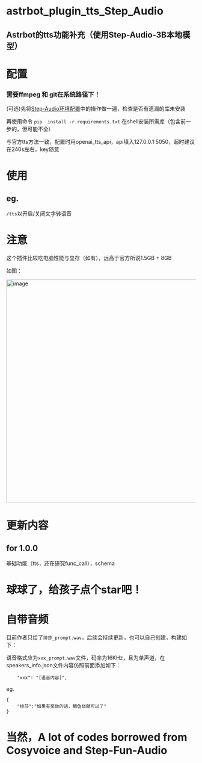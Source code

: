 # astrbot_plugin_tts_Step_Audio

## Astrbot的tts功能补充（使用Step-Audio-3B本地模型）

# 配置

### 需要ffmpeg 和 git在系统路径下！

(可选)先将[Step-Audio环境配置](https://github.com/xiewoc/Step-Audio?tab=readme-ov-file#-42-dependencies-and-installation)中的操作做一遍，检查是否有遗漏的库未安装

再使用命令 `pip  install -r requirements.txt` 在shell安装所需库（包含前一步的，但可能不全）

与官方tts方法一致，配置时用openai_tts_api，api填入127.0.0.1:5050，超时建议在240s左右，key随意

# 使用

## eg. 

`/tts`以开启/关闭文字转语音

# 注意

这个插件比较吃电脑性能与显存（如有），远高于官方所说1.5GB + 8GB

如图：

<img width="593" alt="image" src="https://github.com/user-attachments/assets/1826eccf-7bae-47ca-8a07-40f817a6519b" />

# 更新内容

## for 1.0.0

基础功能（tts，还在研究func_call），schema

# 球球了，给孩子点个star吧！

# 自带音频

目前作者只给了`绯莎_prompt.wav`，后续会持续更新，也可以自己创建，构建如下：

语音格式应为`xxx_prompt.wav`文件，码率为16KHz，且为单声道，在speakers_info.json文件内容仿照前面添加如下：

```
    "xxx": "[语音内容]",
```

eg.

```
{
    "绯莎":"如果有奖励的话，鲷鱼烧就可以了"
}
```

# 当然，A lot of codes borrowed from Cosyvoice and Step-Fun-Audio
